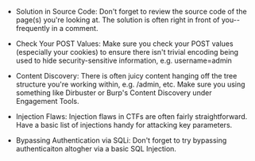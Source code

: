 - Solution in Source Code: Don't forget to review the source code of the page(s) you're looking at. The solution is often right in front of you--frequently in a comment.

- Check Your POST Values: Make sure you check your POST values (especially your cookies) to ensure there isn't trivial encoding being used to hide security-sensitive information, e.g. username=admin

- Content Discovery: There is often juicy content hanging off the tree structure you're working within, e.g. /admin, etc. Make sure you using something like Dirbuster or Burp's Content Discovery under Engagement Tools.

-  Injection Flaws: Injection flaws in CTFs are often fairly straightforward. Have a basic list of injections handy for attacking key parameters.

- Bypassing Authentication via SQLi: Don't forget to try bypassing authenticaiton altogher via a basic SQL Injection.
